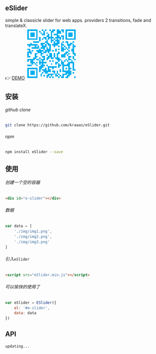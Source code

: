 ## eSlider
simple & classicle slider for web apps. providers 2 transitions, fade and translateX.  
:point_right: [DEMO](https://kraaas.github.io/eSlider/)
![](https://raw.githubusercontent.com/kraaas/eSlider/master/demo/img/qrcode.png)

## 安装

###### github clone

```bash
git clone https://github.com/kraaas/eSlider.git
```

###### npm

```bash
npm install eSlider --save
```

## 使用

###### 创建一个空的容器
    
```html
<div id="e-slider"></div>
```

###### 数据

```javascript
var data = [
    './img/img1.png',
    './img/img2.png',
    './img/img3.png'
]
```

###### 引入`eSlider`

```html
<script src="eSlider.min.js"></script>
```

###### 可以愉快的使用了

```javascript
var eSlider = ESlider({
    el: '#e-slider',
    data: data
})
```

## API

`updating...`
